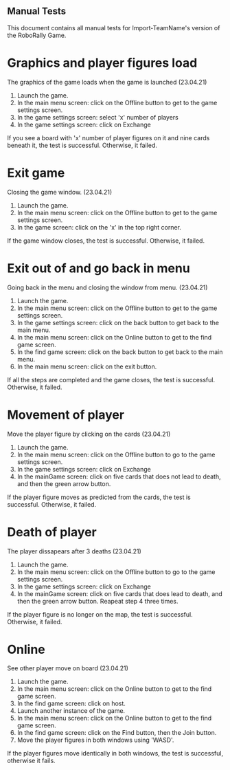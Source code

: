 ## Manual Tests
This document contains all manual tests for Import-TeamName's version of the RoboRally Game.

# Graphics and player figures load
The graphics of the game loads when the game is launched (23.04.21)
1. Launch the game.
2. In the main menu screen: click on the Offline button to get to the game settings screen.
3. In the game settings screen: select 'x' number of players
4. In the game settings screen: click on Exchange

If you see a board with 'x' number of player figures on it and nine cards beneath it, the test is successful. Otherwise, it failed.

# Exit game
Closing the game window. (23.04.21)
1. Launch the game.
2. In the main menu screen: click on the Offline button to get to the game settings screen.
3. In the game screen: click on the 'x' in the top right corner. 

If the game window closes, the test is successful. Otherwise, it failed.

# Exit out of and go back in menu
Going back in the menu and closing the window from menu. (23.04.21)
1. Launch the game.
2. In the main menu screen: click on the Offline button to get to the game settings screen.
3. In the game settings screen: click on the back button to get back to the main menu.
4. In the main menu screen: click on the Online button to get to the find game screen.
5. In the find game screen: click on the back button to get back to the main menu.
6. In the main menu screen: click on the exit button.

If all the steps are completed and the game closes, the test is successful. Otherwise, it failed.

# Movement of player
Move the player figure by clicking on the cards (23.04.21)
1. Launch the game.
2. In the main menu screen: click on the Offline button to go to the game settings screen.
3. In the game settings screen: click on Exchange
4. In the mainGame screen: click on five cards that does not lead to death, and then the green arrow button.

If the player figure moves as predicted from the cards, the test is successful. Otherwise, it failed.

# Death of player
The player dissapears after 3 deaths (23.04.21)
1. Launch the game.
2. In the main menu screen: click on the Offline button to go to the game settings screen.
3. In the game settings screen: click on Exchange
4. In the mainGame screen: click on five cards that does lead to death, and then the green arrow button. Reapeat step 4 three times.

If the player figure is no longer on the map, the test is successful. Otherwise, it failed.

# Online
See other player move on board (23.04.21)
1. Launch the game.
2. In the main menu screen: click on the Online button to get to the find game screen.
3. In the find game screen: click on host.
4. Launch another instance of the game.
5. In the main menu screen: click on the Online button to get to the find game screen.
6. In the find game screen: click on the Find button, then the Join button.
7. Move the player figures in both windows using 'WASD'.

If the player figures move identically in both windows, the test is successful, otherwise it fails.
